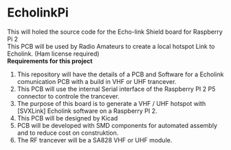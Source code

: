 # EcholinkPi
This will holed the source code for the Echo-link Shield board for Raspberry Pi 2<br>
This PCB will be used by Radio Amateurs to create a local hotspot Link to Echolink. (Ham license required)<br>
<b>Requirements for this project</b><br>
1) This repository will have the details of a PCB and Software for a Echolink comunication PCB with a build in VHF or UHF trancever.<br>
2) This PCB will use the internal Serial interface of the Raspberry PI 2 P5 connector to controle the trancever.<br>
3) The purpose of this board is to generate a VHF / UHF hotspot with [SVXLink] Echolink software on a Raspberry PI 2.<br>
4) This PCB will be designed by Kicad<br>
5) PCB will be developed with SMD components for automated assembly and to reduce cost on construktion.<br>
6) The RF trancever will be a SA828 VHF or UHF module.<br>
